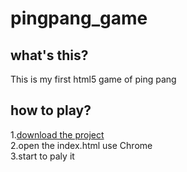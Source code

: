# pingpang_game
## what's this?
This is my first html5 game of ping pang
## how to play?
1.[download the project](https://github.com/2YSP/pingpang_game/archive/master.zip)<br>
2.open the index.html use Chrome<br>
3.start to paly it<br>

